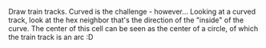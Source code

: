 Draw train tracks.
    Curved is the challenge - however...
        Looking at a curved track, look at the hex neighbor that's the direction of the "inside" of the curve.
        The center of this cell can be seen as the center of a circle,
        of which the train track is an arc
        :D